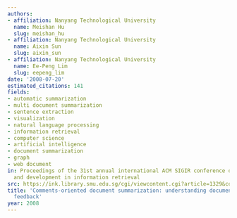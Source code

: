 ```yaml
---
authors:
- affiliation: Nanyang Technological University
  name: Meishan Hu
  slug: meishan_hu
- affiliation: Nanyang Technological University
  name: Aixin Sun
  slug: aixin_sun
- affiliation: Nanyang Technological University
  name: Ee-Peng Lim
  slug: eepeng_lim
date: '2008-07-20'
estimated_citations: 141
fields:
- automatic summarization
- multi document summarization
- sentence extraction
- visualization
- natural language processing
- information retrieval
- computer science
- artificial intelligence
- document summarization
- graph
- web document
in: Proceedings of the 31st annual international ACM SIGIR conference on Research
  and development in information retrieval
src: https://ink.library.smu.edu.sg/cgi/viewcontent.cgi?article=1329&context=sis_research
title: 'Comments-oriented document summarization: understanding documents with readers''
  feedback'
year: 2008
---
```


